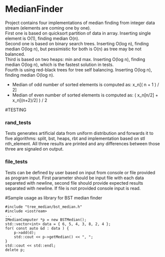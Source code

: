 # MedianFinder
Project contains four implementations of median finding from integer data stream (elements are coming one by one).  
First one is based on quicksort partition of data in array. Inserting single element is O(1), finding median O(n).  
Second one is based on binary search trees. Inserting O(log n), finding median O(log n), but pessimistic for both is O(n) as tree may be not balanced.  
Third is based on two heaps: min and max. Inserting O(log n), finding median O(log n), which is the fastest solution in tests.   
Fourth is using red-black trees for tree self balancing. Inserting O(log n), finding median O(log n).  

* Median of odd number of sorted elements is computed as: x_n[( n + 1 ) / 2] 
* Median of even number of sorted elements is computed as: ( x_n[n/2] + x_n[(n+2)/2] ) / 2

#TESTING
### rand_tests 
Tests generates artificial data from uniform distribution and forwards it to five algorithms: split, bst, heaps, rbt and implementation based on stl nth_element. All three results are printed and any differences between those three are signaled on output.

### file_tests 
Tests can be defined by user based on input from console or file provided as program input. First parameter should be input file with each data separeted with newline, second file should provide expected results separated with newline. If file is not provided console input is read.

#Sample usage as library for BST median finder
```
#include "tree_median/bst_median.h"
#include <iostream>
...
IMedianComputer *p = new BSTMedian();
std::vector<int> data = { 6, 5, 4, 3, 8, 2, 4 };
for( const auto &d : data ) {
	p->add(d);
	std::cout << p->getMedian() << ", ";
}
std::cout << std::endl;
delete p;
```

